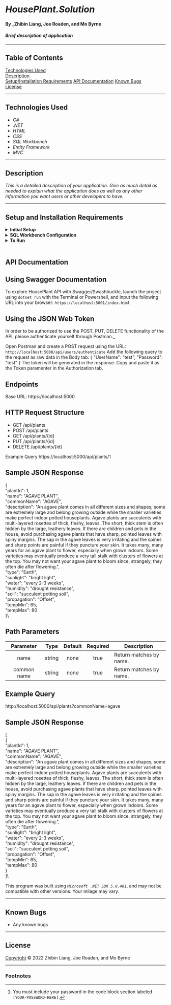 # _HousePlant.Solution_

#### By _Zhibin Liang, Joe Roaden, and Mo Byrne

#### _Brief description of application_

---
## Table of Contents
[Technologies Used](#technologies-used)  
[Description](#description)  
[Setup/Installation Requirements](#setup-and-installation-requirements)
[API Documentation](#api-documentation)
[Known Bugs](#known-bugs)  
[License](#License)

---
## Technologies Used

* _C#_
* _.NET_
* _HTML_
* _CSS_
* _SQL Workbench_
* _Entity Framework_
* _MVC_

---
## Description

_This is a detailed description of your application. Give as much detail as needed to explain what the application does as well as any other information you want users or other developers to have._

---
## Setup and Installation Requirements

<details>
<summary><strong>Initial Setup</strong></summary>  

1. Copy the git repository url: https://github.com/joeroaden/HousePlant.Solution 
2. Open a shell program and navigate to your desktop.
3. Clone the repository for this project using the `git clone` command and including the copied URL.
4. While still in the shell program, navigate to the root directory of the newly created file named `HousePlant.Solution`.
5. From the root directory, navigate to the `HousePlant` directory.
6. Move onto SQL Workbench instructions below to re-create database necessary to run this project.
</details>

<details>
<summary><strong>SQL Workbench Configuration</strong></summary>

1. Create an `appsetting.json` file in the `HousePlant` directory of the project  
   <pre>HousePlant.Solution
   └── HousePlant
    └── <strong>appsetting.json</strong></pre>
2. Insert the following code [^1]  
    ```json
    {
      "ConnectionStrings": {
        "DefaultConnection": "Server=localhost;Port=3306;database=house_plant;uid=root;pwd=[YOUR-PASSWORD-HERE];"
      }
    }
    ```

3. Once `appsettings.json` file has been created, navigate back to SQL Workbench.
</details>

<details>
<summary><strong>To Run</strong></summary>

1. Navigate to:  
   <pre>HousePlant.Solution
   └── <strong>HousePlant</strong></pre>

2. Run `$ dotnet restore` in the console.  
3. Run `$ dotnet database update` in the console.  
4. Run `$ dotnet run` in the console
</details><br>

## API Documentation

## Using Swagger Documentation

To explore HousePlant API with Swagger/Swashbuckle, launch the project using `dotnet run` with the Terminal or Powershell, and input the following URL into your browser: `https://localhost:5001/index.html`

## Using the JSON Web Token

In order to be authorized to use the POST, PUT, DELETE functionality of the API, please authenticate yourself through Postman._

Open Postman and create a POST request using the URL: `http://localhost:5000/api/users/authenticate`
Add the following query to the request as raw data in the Body tab:
{
    "UserName": "test",
    "Password": "test"
}
The token will be generated in the response. Copy and paste it as the Token paramenter in the Authorization tab.

## Endpoints

Base URL: https://localhost:5000

## HTTP Request Structure
* GET /api/plants
* POST /api/plants
* GET /api/plants/{id}
* PUT /api/plants/{id}
* DELETE /api/plants/{id}

Example Query
https://localhost:5000/api/plants/1

## Sample JSON Response

{\
    "plantId": 1,\
    "name": "AGAVE PLANT",\
    "commonName": "AGAVE",\
    "description": "An agave plant comes in all different sizes and shapes; some are extremely  large and belong growing outside while the smaller varieties make perfect indoor potted houseplants. Agave plants are succulents with multi-layered rosettes of thick, fleshy, leaves. The short, thick stem is often hidden by the large, leathery leaves. If there are children and pets in the house, avoid purchasing agave plants that have sharp, pointed leaves with spiny margins. The sap in the agave leaves is very irritating and the spines and sharp points are painful if they puncture your skin. It takes many, many years for an agave plant to flower, especially when grown indoors. Some varieties may eventually produce a very tall stalk with clusters of flowers at the top. You may not want your agave plant to bloom since, strangely, they often die after flowering.",\
    "type": "Earth",\
    "sunlight": "bright light",\
    "water": "every 2-3 weeks",\
    "humidity": "drought resistance",\
    "soil": "succulent potting soil",\
    "propagation": "Offset",\
    "tempMin": 65,\
    "tempMax": 80\
}\

## Path Parameters
| Parameter | Type | Default | Required | Description |
| :---: | :---: | :---: | :---: | --- |
| name | string | none | true | Return matches by name.
| common name | string | none | true | Return matches by name.| description | string | none | true | Return matches by description.

## Example Query
http://localhost:5000/api/plants?commonName=agave

## Sample JSON Response
[\
    {\
        "plantId": 1,\
        "name": "AGAVE PLANT",\
        "commonName": "AGAVE",\
        "description": "An agave plant comes in all different sizes and shapes; some are extremely  large and belong growing outside while the smaller varieties make perfect indoor potted houseplants. Agave plants are succulents with multi-layered rosettes of thick, fleshy, leaves. The short, thick stem is often hidden by the large, leathery leaves. If there are children and pets in the house, avoid purchasing agave plants that have sharp, pointed leaves with spiny margins. The sap in the agave leaves is very irritating and the spines and sharp points are painful if they puncture your skin. It takes many, many years for an agave plant to flower, especially when grown indoors. Some varieties may eventually produce a very tall stalk with clusters of flowers at the top. You may not want your agave plant to bloom since, strangely, they often die after flowering.",\
        "type": "Earth",\
        "sunlight": "bright light",\
        "water": "every 2-3 weeks",\
        "humidity": "drought resistance",\
        "soil": "succulent potting soil",\
        "propagation": "Offset",\
        "tempMin": 65,\
        "tempMax": 80\
    }\
]\


This program was built using *`Microsoft .NET SDK 5.0.401`*, and may not be compatible with other versions. Your milage may vary.

---
## Known Bugs

* Any known bugs

---
## License



[Copyright](/LICENSE) © 2022 Zhibin Liang, Joe Roaden, and Mo Byrne

---
### Footnotes

[^1]: You must include your password in the code block section labeled `[YOUR-PASSWORD-HERE]`.